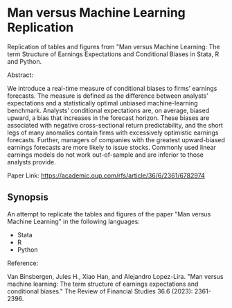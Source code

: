 # Man versus Machine Learning Replication
Replication of tables and figures from "Man versus Machine Learning: The term Structure of Earnings Expectations and Conditional Biases in Stata, R and Python.

Abstract:

We introduce a real-time measure of conditional biases to firms’ earnings forecasts. The measure is defined as the difference between analysts’ expectations and a statistically optimal unbiased machine-learning benchmark. Analysts’ conditional expectations are, on average, biased upward, a bias that increases in the forecast horizon. These biases are associated with negative cross-sectional return predictability, and the short legs of many anomalies contain firms with excessively optimistic earnings forecasts. Further, managers of companies with the greatest upward-biased earnings forecasts are more likely to issue stocks. Commonly used linear earnings models do not work out-of-sample and are inferior to those analysts provide.

Paper Link: https://academic.oup.com/rfs/article/36/6/2361/6782974

 ## Synopsis

An attempt to replicate the tables and figures of the paper "Man versus Machine Learning" in the following languages:
* Stata
* R
* Python

Reference:

Van Binsbergen, Jules H., Xiao Han, and Alejandro Lopez-Lira. "Man versus machine learning: The term structure of earnings expectations and conditional biases." The Review of Financial Studies 36.6 (2023): 2361-2396.
